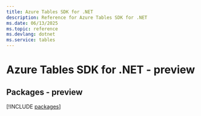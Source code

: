 ```yaml
---
title: Azure Tables SDK for .NET
description: Reference for Azure Tables SDK for .NET
ms.date: 06/13/2025
ms.topic: reference
ms.devlang: dotnet
ms.service: tables
---
```

# Azure Tables SDK for .NET - preview
## Packages - preview
[!INCLUDE [packages](tables-index.md)]